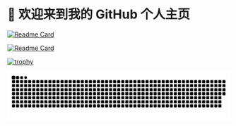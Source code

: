 # 👋 欢迎来到我的 GitHub 个人主页


[![Readme Card](https://github-readme-stats.vercel.app/api/pin/?username=hoochanlon&repo=tetyou)](https://github.com/hoochanlon/tetyou)


[![Readme Card](https://github-readme-stats.vercel.app/api/pin/?username=hoochanlon&repo=free-mac-ntfs)](https://github.com/hoochanlon/free-mac-ntfs)

[![trophy](https://github-profile-trophy.vercel.app/?username=hoochanlon&title=Stars,Followers,Commit,PullRequest,Issue)](https://github.com/ryo-ma/github-profile-trophy)

![ ](https://raw.githubusercontent.com/hoochanlon/hoochanlon/master/assets/github-contribution-grid-snake.svg)

<!--

##git

git init
git add .
sudo git commit -m 'deploy'
git remote add origin https://github.com/hoochanlon/hoochanlon.github.io.git
git checkout -b gh-pages
sudo git push origin gh-pages -f

git remote set-url origin repo.git //修改远程仓库地址
git push origin :branch-name //删除远程分支
git reset --hard origin/master  //指令把HEAD指向master最新版本
git pull //强行合并

-->
